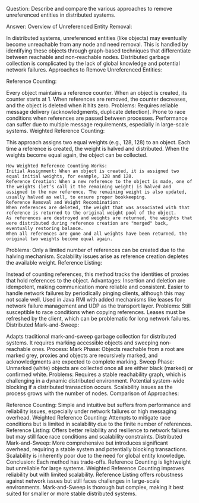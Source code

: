 Question: Describe and compare the various approaches to remove unreferenced entities in distributed systems.

Answer:
Overview of Unreferenced Entity Removal:

In distributed systems, unreferenced entities (like objects) may eventually become unreachable from any node and need removal. This is handled by identifying these objects through graph-based techniques that differentiate between reachable and non-reachable nodes. Distributed garbage collection is complicated by the lack of global knowledge and potential network failures.
Approaches to Remove Unreferenced Entities:

Reference Counting:

Every object maintains a reference counter. When an object is created, its counter starts at 1. When references are removed, the counter decreases, and the object is deleted when it hits zero.
Problems:
Requires reliable message delivery (acknowledgments, duplicate detection).
Prone to race conditions when references are passed between processes.
Performance can suffer due to multiple message requirements, especially in large-scale systems.
Weighted Reference Counting:

This approach assigns two equal weights (e.g., 128, 128) to an object. Each time a reference is created, the weight is halved and distributed. When the weights become equal again, the object can be collected.

```
How Weighted Reference Counting Works:
Initial Assignment: When an object is created, it is assigned two equal initial weights, for example, 128 and 128.
Reference Creation: When a new reference to the object is made, one of the weights (let’s call it the remaining weight) is halved and assigned to the new reference. The remaining weight is also updated, usually halved as well, to ensure proper bookkeeping.
Reference Removal and Weight Recombination:
When references are deleted, the weight that was associated with that reference is returned to the original weight pool of the object.
As references are destroyed and weights are returned, the weights that were distributed during reference creation are "merged" back, eventually restoring balance.
When all references are gone and all weights have been returned, the original two weights become equal again.
```

Problems:
Only a limited number of references can be created due to the halving mechanism.
Scalability issues arise as reference creation depletes the available weight.
Reference Listing:

Instead of counting references, this method tracks the identities of proxies that hold references to the object.
Advantages:
Insertion and deletion are idempotent, making communication more reliable and consistent.
Easier to handle network failures by periodically pinging clients, although this may not scale well.
Used in Java RMI with added mechanisms like leases for network failure management and UDP as the transport layer.
Problems:
Still susceptible to race conditions when copying references.
Leases must be refreshed by the client, which can be problematic for long network failures.
Distributed Mark-and-Sweep:

Adapts traditional mark-and-sweep garbage collection for distributed systems. It requires marking accessible objects and sweeping non-reachable ones.
Process:
Mark Phase: Objects reachable from a root are marked grey, proxies and objects are recursively marked, and acknowledgments are expected to complete marking.
Sweep Phase: Unmarked (white) objects are collected once all are either black (marked) or confirmed white.
Problems:
Requires a stable reachability graph, which is challenging in a dynamic distributed environment.
Potential system-wide blocking if a distributed transaction occurs.
Scalability issues as the process grows with the number of nodes.
Comparison of Approaches:

Reference Counting: Simple and intuitive but suffers from performance and reliability issues, especially under network failures or high messaging overhead.
Weighted Reference Counting: Attempts to mitigate race conditions but is limited in scalability due to the finite number of references.
Reference Listing: Offers better reliability and resilience to network failures but may still face race conditions and scalability constraints.
Distributed Mark-and-Sweep: More comprehensive but introduces significant overhead, requiring a stable system and potentially blocking transactions. Scalability is inherently poor due to the need for global entity knowledge.
Conclusion:
Each method has trade-offs. Reference Counting is lightweight but unreliable for large systems. Weighted Reference Counting improves reliability but with limited scalability. Reference Listing offers robustness against network issues but still faces challenges in large-scale environments. Mark-and-Sweep is thorough but complex, making it best suited for smaller or more stable distributed systems.